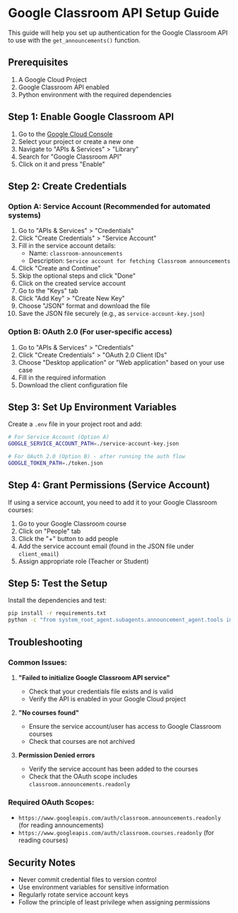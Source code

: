 # Google Classroom API Setup Guide

This guide will help you set up authentication for the Google Classroom API to use with the `get_announcements()` function.

## Prerequisites

1. A Google Cloud Project
2. Google Classroom API enabled
3. Python environment with the required dependencies

## Step 1: Enable Google Classroom API

1. Go to the [Google Cloud Console](https://console.cloud.google.com/)
2. Select your project or create a new one
3. Navigate to "APIs & Services" > "Library"
4. Search for "Google Classroom API"
5. Click on it and press "Enable"

## Step 2: Create Credentials

### Option A: Service Account (Recommended for automated systems)

1. Go to "APIs & Services" > "Credentials"
2. Click "Create Credentials" > "Service Account"
3. Fill in the service account details:
   - Name: `classroom-announcements`
   - Description: `Service account for fetching Classroom announcements`
4. Click "Create and Continue"
5. Skip the optional steps and click "Done"
6. Click on the created service account
7. Go to the "Keys" tab
8. Click "Add Key" > "Create New Key"
9. Choose "JSON" format and download the file
10. Save the JSON file securely (e.g., as `service-account-key.json`)

### Option B: OAuth 2.0 (For user-specific access)

1. Go to "APIs & Services" > "Credentials"
2. Click "Create Credentials" > "OAuth 2.0 Client IDs"
3. Choose "Desktop application" or "Web application" based on your use case
4. Fill in the required information
5. Download the client configuration file

## Step 3: Set Up Environment Variables

Create a `.env` file in your project root and add:

```bash
# For Service Account (Option A)
GOOGLE_SERVICE_ACCOUNT_PATH=./service-account-key.json

# For OAuth 2.0 (Option B) - after running the auth flow
GOOGLE_TOKEN_PATH=./token.json
```

## Step 4: Grant Permissions (Service Account)

If using a service account, you need to add it to your Google Classroom courses:

1. Go to your Google Classroom course
2. Click on "People" tab
3. Click the "+" button to add people
4. Add the service account email (found in the JSON file under `client_email`)
5. Assign appropriate role (Teacher or Student)

## Step 5: Test the Setup

Install the dependencies and test:

```bash
pip install -r requirements.txt
python -c "from system_root_agent.subagents.announcement_agent.tools import get_announcements; print(get_announcements())"
```

## Troubleshooting

### Common Issues:

1. **"Failed to initialize Google Classroom API service"**
   - Check that your credentials file exists and is valid
   - Verify the API is enabled in your Google Cloud project

2. **"No courses found"**
   - Ensure the service account/user has access to Google Classroom courses
   - Check that courses are not archived

3. **Permission Denied errors**
   - Verify the service account has been added to the courses
   - Check that the OAuth scope includes `classroom.announcements.readonly`

### Required OAuth Scopes:

- `https://www.googleapis.com/auth/classroom.announcements.readonly` (for reading announcements)
- `https://www.googleapis.com/auth/classroom.courses.readonly` (for reading courses)

## Security Notes

- Never commit credential files to version control
- Use environment variables for sensitive information
- Regularly rotate service account keys
- Follow the principle of least privilege when assigning permissions 